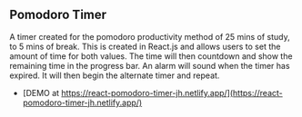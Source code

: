 ## Pomodoro Timer

A timer created for the pomodoro productivity method of 25 mins of study, to 5 mins of break. This is created in React.js and allows users to set the amount of time for both values. The time will then countdown and show the remaining time in the progress bar. An alarm will sound when the timer has expired. It will then begin the alternate timer and repeat.

- [DEMO at https://react-pomodoro-timer-jh.netlify.app/](https://react-pomodoro-timer-jh.netlify.app/)